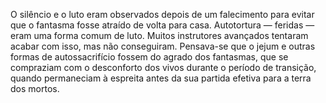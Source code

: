 ﻿O silêncio e o luto eram observados depois de um falecimento para evitar que o fantasma fosse atraído de volta para casa. Autotortura —  feridas — eram uma forma comum de luto. Muitos instrutores avançados tentaram acabar com isso, mas não conseguiram. Pensava-se que o jejum e outras formas de autossacrifício fossem do agrado dos fantasmas, que se compraziam com o desconforto dos vivos durante o período de transição, quando permaneciam à espreita antes da sua partida efetiva para a terra dos mortos.